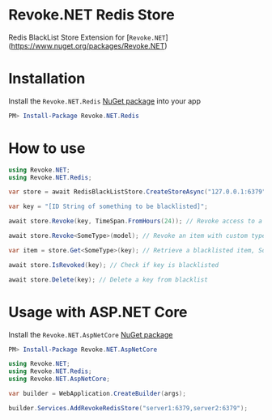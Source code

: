 # Revoke.NET Redis Store
Redis BlackList Store Extension for [`Revoke.NET`] (https://www.nuget.org/packages/Revoke.NET)

# Installation
Install the `Revoke.NET.Redis` [NuGet package](https://www.nuget.org/packages/Revoke.NET.Redis) into your app
```powershell
PM> Install-Package Revoke.NET.Redis
```

# How to use
```csharp
using Revoke.NET;
using Revoke.NET.Redis;

var store = await RedisBlackListStore.CreateStoreAsync("127.0.0.1:6379");

var key = "[ID String of something to be blacklisted]";

await store.Revoke(key, TimeSpan.FromHours(24)); // Revoke access to a key for 24 hours

await store.Revoke<SomeType>(model); // Revoke an item with custom type

var item = store.Get<SomeType>(key); // Retrieve a blacklisted item, SomeType must implement interface 'IBlackListItem'

await store.IsRevoked(key); // Check if key is blacklisted

await store.Delete(key); // Delete a key from blacklist
```

# Usage with ASP.NET Core
Install the `Revoke.NET.AspNetCore` [NuGet package](https://www.nuget.org/packages/Revoke.NET.AspNetCore)
```powershell
PM> Install-Package Revoke.NET.AspNetCore
```

```csharp
using Revoke.NET;
using Revoke.NET.Redis;
using Revoke.NET.AspNetCore;

var builder = WebApplication.CreateBuilder(args);

builder.Services.AddRevokeRedisStore("server1:6379,server2:6379");
```